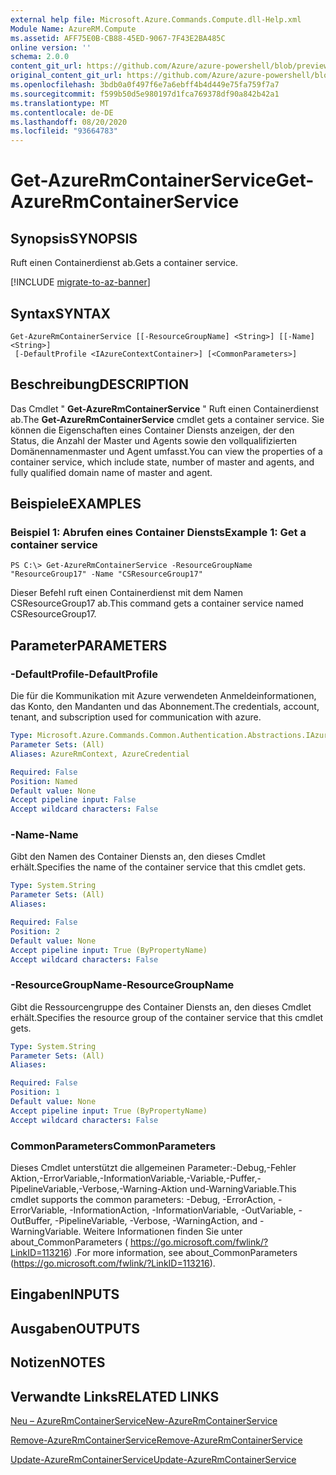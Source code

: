```yaml
---
external help file: Microsoft.Azure.Commands.Compute.dll-Help.xml
Module Name: AzureRM.Compute
ms.assetid: AFF75E0B-CB88-45ED-9067-7F43E2BA485C
online version: ''
schema: 2.0.0
content_git_url: https://github.com/Azure/azure-powershell/blob/preview/src/ResourceManager/Compute/Stack/Commands.Compute/help/Get-AzureRmContainerService.md
original_content_git_url: https://github.com/Azure/azure-powershell/blob/preview/src/ResourceManager/Compute/Stack/Commands.Compute/help/Get-AzureRmContainerService.md
ms.openlocfilehash: 3bdb0a0f497f6e7a6ebff4b4d449e75fa759f7a7
ms.sourcegitcommit: f599b50d5e980197d1fca769378df90a842b42a1
ms.translationtype: MT
ms.contentlocale: de-DE
ms.lasthandoff: 08/20/2020
ms.locfileid: "93664783"
---
```

# <span data-ttu-id="7e68a-101">Get-AzureRmContainerService</span><span class="sxs-lookup"><span data-stu-id="7e68a-101">Get-AzureRmContainerService</span></span>

## <span data-ttu-id="7e68a-102">Synopsis</span><span class="sxs-lookup"><span data-stu-id="7e68a-102">SYNOPSIS</span></span>
<span data-ttu-id="7e68a-103">Ruft einen Containerdienst ab.</span><span class="sxs-lookup"><span data-stu-id="7e68a-103">Gets a container service.</span></span>

[!INCLUDE [migrate-to-az-banner](../../includes/migrate-to-az-banner.md)]

## <span data-ttu-id="7e68a-104">Syntax</span><span class="sxs-lookup"><span data-stu-id="7e68a-104">SYNTAX</span></span>

```
Get-AzureRmContainerService [[-ResourceGroupName] <String>] [[-Name] <String>]
 [-DefaultProfile <IAzureContextContainer>] [<CommonParameters>]
```

## <span data-ttu-id="7e68a-105">Beschreibung</span><span class="sxs-lookup"><span data-stu-id="7e68a-105">DESCRIPTION</span></span>
<span data-ttu-id="7e68a-106">Das Cmdlet " **Get-AzureRmContainerService** " Ruft einen Containerdienst ab.</span><span class="sxs-lookup"><span data-stu-id="7e68a-106">The **Get-AzureRmContainerService** cmdlet gets a container service.</span></span>
<span data-ttu-id="7e68a-107">Sie können die Eigenschaften eines Container Diensts anzeigen, der den Status, die Anzahl der Master und Agents sowie den vollqualifizierten Domänennamenmaster und Agent umfasst.</span><span class="sxs-lookup"><span data-stu-id="7e68a-107">You can view the properties of a container service, which include state, number of master and agents, and fully qualified domain name of master and agent.</span></span>

## <span data-ttu-id="7e68a-108">Beispiele</span><span class="sxs-lookup"><span data-stu-id="7e68a-108">EXAMPLES</span></span>

### <span data-ttu-id="7e68a-109">Beispiel 1: Abrufen eines Container Diensts</span><span class="sxs-lookup"><span data-stu-id="7e68a-109">Example 1: Get a container service</span></span>
```
PS C:\> Get-AzureRmContainerService -ResourceGroupName "ResourceGroup17" -Name "CSResourceGroup17"
```

<span data-ttu-id="7e68a-110">Dieser Befehl ruft einen Containerdienst mit dem Namen CSResourceGroup17 ab.</span><span class="sxs-lookup"><span data-stu-id="7e68a-110">This command gets a container service named CSResourceGroup17.</span></span>

## <span data-ttu-id="7e68a-111">Parameter</span><span class="sxs-lookup"><span data-stu-id="7e68a-111">PARAMETERS</span></span>

### <span data-ttu-id="7e68a-112">-DefaultProfile</span><span class="sxs-lookup"><span data-stu-id="7e68a-112">-DefaultProfile</span></span>
<span data-ttu-id="7e68a-113">Die für die Kommunikation mit Azure verwendeten Anmeldeinformationen, das Konto, den Mandanten und das Abonnement.</span><span class="sxs-lookup"><span data-stu-id="7e68a-113">The credentials, account, tenant, and subscription used for communication with azure.</span></span>

```yaml
Type: Microsoft.Azure.Commands.Common.Authentication.Abstractions.IAzureContextContainer
Parameter Sets: (All)
Aliases: AzureRmContext, AzureCredential

Required: False
Position: Named
Default value: None
Accept pipeline input: False
Accept wildcard characters: False
```

### <span data-ttu-id="7e68a-114">-Name</span><span class="sxs-lookup"><span data-stu-id="7e68a-114">-Name</span></span>
<span data-ttu-id="7e68a-115">Gibt den Namen des Container Diensts an, den dieses Cmdlet erhält.</span><span class="sxs-lookup"><span data-stu-id="7e68a-115">Specifies the name of the container service that this cmdlet gets.</span></span>

```yaml
Type: System.String
Parameter Sets: (All)
Aliases: 

Required: False
Position: 2
Default value: None
Accept pipeline input: True (ByPropertyName)
Accept wildcard characters: False
```

### <span data-ttu-id="7e68a-116">-ResourceGroupName</span><span class="sxs-lookup"><span data-stu-id="7e68a-116">-ResourceGroupName</span></span>
<span data-ttu-id="7e68a-117">Gibt die Ressourcengruppe des Container Diensts an, den dieses Cmdlet erhält.</span><span class="sxs-lookup"><span data-stu-id="7e68a-117">Specifies the resource group of the container service that this cmdlet gets.</span></span>

```yaml
Type: System.String
Parameter Sets: (All)
Aliases: 

Required: False
Position: 1
Default value: None
Accept pipeline input: True (ByPropertyName)
Accept wildcard characters: False
```

### <span data-ttu-id="7e68a-118">CommonParameters</span><span class="sxs-lookup"><span data-stu-id="7e68a-118">CommonParameters</span></span>
<span data-ttu-id="7e68a-119">Dieses Cmdlet unterstützt die allgemeinen Parameter:-Debug,-Fehler Aktion,-ErrorVariable,-InformationVariable,-Variable,-Puffer,-PipelineVariable,-Verbose,-Warning-Aktion und-WarningVariable.</span><span class="sxs-lookup"><span data-stu-id="7e68a-119">This cmdlet supports the common parameters: -Debug, -ErrorAction, -ErrorVariable, -InformationAction, -InformationVariable, -OutVariable, -OutBuffer, -PipelineVariable, -Verbose, -WarningAction, and -WarningVariable.</span></span> <span data-ttu-id="7e68a-120">Weitere Informationen finden Sie unter about_CommonParameters ( https://go.microsoft.com/fwlink/?LinkID=113216) .</span><span class="sxs-lookup"><span data-stu-id="7e68a-120">For more information, see about_CommonParameters (https://go.microsoft.com/fwlink/?LinkID=113216).</span></span>

## <span data-ttu-id="7e68a-121">Eingaben</span><span class="sxs-lookup"><span data-stu-id="7e68a-121">INPUTS</span></span>

## <span data-ttu-id="7e68a-122">Ausgaben</span><span class="sxs-lookup"><span data-stu-id="7e68a-122">OUTPUTS</span></span>

## <span data-ttu-id="7e68a-123">Notizen</span><span class="sxs-lookup"><span data-stu-id="7e68a-123">NOTES</span></span>

## <span data-ttu-id="7e68a-124">Verwandte Links</span><span class="sxs-lookup"><span data-stu-id="7e68a-124">RELATED LINKS</span></span>

[<span data-ttu-id="7e68a-125">Neu – AzureRmContainerService</span><span class="sxs-lookup"><span data-stu-id="7e68a-125">New-AzureRmContainerService</span></span>](./New-AzureRmContainerService.md)

[<span data-ttu-id="7e68a-126">Remove-AzureRmContainerService</span><span class="sxs-lookup"><span data-stu-id="7e68a-126">Remove-AzureRmContainerService</span></span>](./Remove-AzureRmContainerService.md)

[<span data-ttu-id="7e68a-127">Update-AzureRmContainerService</span><span class="sxs-lookup"><span data-stu-id="7e68a-127">Update-AzureRmContainerService</span></span>](./Update-AzureRmContainerService.md)


